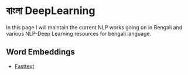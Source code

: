 # বাংলা DeepLearning
In this page I will maintain the current NLP works going on in Bengali and various NLP-Deep Learning resources for bengali language.

## Word Embeddings
  - [Fasttext]([https://s3-us-west-1.amazonaws.com/fasttext-vectors/wiki.bn.vec)
